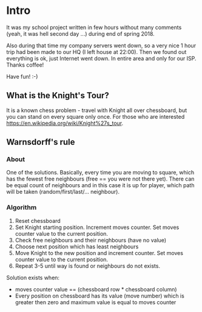 # Intro
It was my school project written in few hours without many comments (yeah, it was hell second day ...) during end of spring 2018.

Also during that time my company servers went down, so a very nice 1 hour trip had been made to our HQ (I left house at 22:00). Then we found out everything is ok, just Internet went down. In entire area and only for our ISP. Thanks coffee!

Have fun! :-)


## What is the Knight's Tour?
It is a known chess problem - travel with Knight all over chessboard, but you can stand on every square only once. For those who are interested https://en.wikipedia.org/wiki/Knight%27s_tour.

## Warnsdorff's rule
### About
One of the solutions. Basically, every time you are moving to square, which has the fewest free neighbours (free == you were not there yet). There can be equal count of neighbours and in this case it is up for player, which path will be taken (random/first/last/... neighbour).
### Algorithm
1. Reset chessboard
2. Set Knight starting position. Increment moves counter. Set moves counter value to the current position.
3. Check free neighbours and their neighbours (have no value)
4. Choose next position which has least neighbours
5. Move Knight to the new position and increment counter. Set moves counter value to the current position.
6. Repeat 3-5 until way is found or neighbours do not exists.

Solution exists when:
* moves counter value == (chessboard row * chessboard column)
* Every position on chessboard has its value (move number) which is greater then zero and maximum value is equal to moves counter
